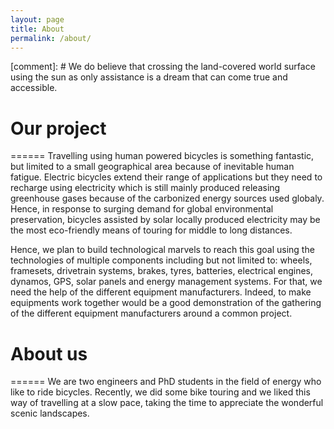 ```yaml
---
layout: page
title: About
permalink: /about/
---
```


[comment]: # We do believe that crossing the land-covered world surface using the sun as only assistance is a dream that can come true and accessible.

# Our project
======
Travelling using human powered bicycles is something fantastic, but limited to a small geographical area because of inevitable human fatigue. Electric bicycles extend their range of applications but they need to recharge using electricity which is still mainly produced releasing greenhouse gases because of the carbonized energy sources used globaly. Hence, in response to surging demand for global environmental preservation, bicycles assisted by solar locally produced electricity may be the most eco-friendly means of touring for middle to long distances. 

Hence, we plan to build technological marvels to reach this goal using the technologies of multiple components including but not limited to: wheels, framesets, drivetrain systems, brakes, tyres, batteries, electrical engines, dynamos, GPS, solar panels and energy management systems. For that, we need the help of the different equipment manufacturers. Indeed, to make equipments work together would be a good demonstration of the gathering of the different equipment manufacturers around a common project.

# About us
======
We are two engineers and PhD students in the field of energy who like to ride bicycles. Recently, we did some bike touring and we liked this way of travelling at a slow pace, taking the time to appreciate the wonderful scenic landscapes.

[More about Louis]: https://www.mozilla.org
[More about Quentin]: https://www.mozilla.org
